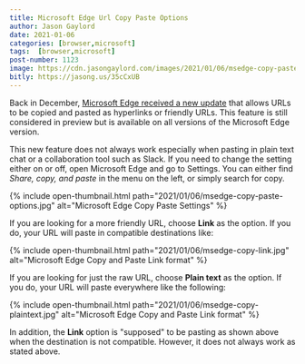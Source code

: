 ```yaml
---
title: Microsoft Edge Url Copy Paste Options
author: Jason Gaylord
date: 2021-01-06
categories: [browser,microsoft]
tags:  [browser,microsoft]
post-number: 1123
image: https://cdn.jasongaylord.com/images/2021/01/06/msedge-copy-paste-options.jpg
bitly: https://jasong.us/35cCxUB
---
```


Back in December, [Microsoft Edge received a new update](http://jasong.us/391MCVC) that allows URLs to be copied and pasted as hyperlinks or friendly URLs. This feature is still considered in preview but is available on all versions of the Microsoft Edge version. 

This new feature does not always work especially when pasting in plain text chat or a collaboration tool such as Slack. If you need to change the setting either on or off, open Microsoft Edge and go to Settings. You can either find _Share, copy, and paste_ in the menu on the left, or simply search for copy. 

{% include open-thumbnail.html path="2021/01/06/msedge-copy-paste-options.jpg" alt="Microsoft Edge Copy Paste Settings" %}

If you are looking for a more friendly URL, choose **Link** as the option. If you do, your URL will paste in compatible destinations like:

{% include open-thumbnail.html path="2021/01/06/msedge-copy-link.jpg" alt="Microsoft Edge Copy and Paste Link format" %}

If you are looking for just the raw URL, choose **Plain text** as the option. If you do, your URL will paste everywhere like the following:

{% include open-thumbnail.html path="2021/01/06/msedge-copy-plaintext.jpg" alt="Microsoft Edge Copy and Paste Link format" %}

In addition, the **Link** option is "supposed" to be pasting as shown above when the destination is not compatible. However, it does not always work as stated above.